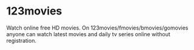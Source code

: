 # 123movies
Watch online free HD movies. On 123movies/fmovies/bmovies/gomovies anyone can watch latest movies and daily tv series online without registration.
